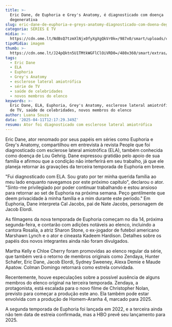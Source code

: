 ```yaml
---
title: >-
  Eric Dane, de Euphoria e Grey's Anatomy, é diagnosticado com doença
  degenerativa
slug: eric-dane-de-euphoria-e-greys-anatomy-diagnosticado-com-doena-degenerativa
categoria: SÉRIES E TV
midia: >-
  https://cdn.ome.lt/NdBsQ7tzmXlNjx0fyXgXgQkVr0k=/987x0/smart/uploads/conteudo/fotos/Design_sem_nome_-_2025-04-10T215553.582.png
tipoMidia: imagem
thumb: >-
  https://cdn.ome.lt/J24pQktn5U1TMtkWGFlClOiVRD0=/480x360/smart/extras/conteudos/Design_sem_nome_-_2025-04-10T215553.582.png
tags:
  - Eric Dane
  - ELA
  - Euphoria
  - Grey's Anatomy
  - esclerose lateral amiotrófica
  - série de TV
  - saúde de celebridades
  - novos membros do elenco
keywords: >-
  Eric Dane, ELA, Euphoria, Grey's Anatomy, esclerose lateral amiotrófica, série
  de TV, saúde de celebridades, novos membros do elenco
author: Luana Souza
data: '2025-04-11T12:17:29.349Z'
resumo: Ator foi diagnosticado com esclerose lateral amiotrófica
---
```


Eric Dane, ator renomado por seus papéis em séries como Euphoria e Grey's Anatomy, compartilhou em entrevista à revista People que foi diagnosticado com esclerose lateral amiotrófica (ELA), também conhecida como doença de Lou Gehrig. Dane expressou gratidão pelo apoio de sua família e afirmou que a condição não interferirá em seu trabalho, já que ele planeja retornar às gravações da terceira temporada de Euphoria em breve. 

"Fui diagnosticado com ELA. Sou grato por ter minha querida família ao meu lado enquanto navegamos por este próximo capítulo", declarou o ator. "Sinto-me privilegiado por poder continuar trabalhando e estou ansioso para retornar ao set de Euphoria na próxima semana. Peço gentilmente que deem privacidade à minha família e a mim durante este período." Em Euphoria, Dane interpreta Cal Jacobs, pai de Nate Jacobs, personagem de Jacob Elordi. 

As filmagens da nova temporada de Euphoria começam no dia 14, próxima segunda-feira, e contarão com adições notáveis ao elenco, incluindo a cantora Rosalía, a atriz Sharon Stone, o ex-jogador de futebol americano Marshawn Lynch e o ator e cineasta Kadeem Hardison. Detalhes sobre os papéis dos novos integrantes ainda não foram divulgados. 

Martha Kelly e Chloe Cherry foram promovidas ao elenco regular da série, que também verá o retorno de membros originais como Zendaya, Hunter Schafer, Eric Dane, Jacob Elordi, Sydney Sweeney, Alexa Demie e Maude Apatow. Colman Domingo retornará como estrela convidada. 

Recentemente, houve especulações sobre a possível ausência de alguns membros do elenco original na terceira temporada. Zendaya, a protagonista, está escalada para o novo filme de Christopher Nolan, previsto para começar a produção este ano. Ela também pode estar envolvida com a produção de Homem-Aranha 4, marcado para 2025. 

A segunda temporada de Euphoria foi lançada em 2022, e a terceira ainda não tem data de estreia confirmada, mas a HBO prevê seu lançamento para 2025.
